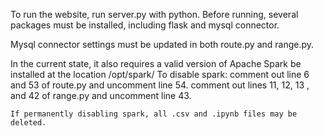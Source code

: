 To run the website, run server.py with python. Before running, several packages must be installed, including flask and mysql connector. 

Mysql connector settings must be updated in both route.py and range.py. 

In the current state, it also requires a valid version of Apache Spark be installed at the location /opt/spark/
	To disable spark:
		comment out line 6 and 53 of route.py and uncomment line 54. 
		comment out lines 11, 12, 13 , and 42 of range.py and uncomment line 43. 

	If permanently disabling spark, all .csv and .ipynb files may be deleted. 